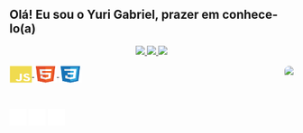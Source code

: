 ## Olá! Eu sou o Yuri Gabriel, prazer em conhece-lo(a)

<div align="center">
  <a href="https://github.com/Yurixgabriel">
  <img  width="50%" src="https://github-readme-stats.vercel.app/api?username=Yurixgabriel&show_icons=true&theme=prussian&hide_border=true&include_all_commits=true&count_private=true"/>

  <img width="36%" src="https://github-readme-stats.vercel.app/api/top-langs/?username=Yurixgabriel&theme=prussian&hide_border=true&include_all_commits=true&count_private=true"/>
  
  <img height="135em" src="http://github-readme-streak-stats.herokuapp.com?user=Yurixgabriel&theme=prussian&hide_border=true&date_format=j%2Fn%5B%2FY%5D&include_all_commits=true&count_private=true"/>
</div>
  
<div style="display: inline_block"><br>
  <img align="center" height="30" width="40" src="https://raw.githubusercontent.com/devicons/devicon/master/icons/javascript/javascript-plain.svg">
  
  <img align="center" height="30" width="40" src="https://raw.githubusercontent.com/devicons/devicon/master/icons/html5/html5-original.svg">
  
  <img align="center" height="30" width="40" src="https://raw.githubusercontent.com/devicons/devicon/master/icons/css3/css3-original.svg">
  
  <img align="right" height="150" style="border-radius:50px;" src="https://user-images.githubusercontent.com/90194848/145071321-42186dc8-3628-47a0-b13b-e6f2ed957133.gif">
</div>

  ##
 
<div style="display: inline_block"><br> 
  <a href="https://instagram.com/next.nl.level" target="_blank"><img src="/img/instagram.png" height="30" target="_blank"></a>          <a href = "mailto:next.suporte.leve@gmail.com"><img src="/img/gmail.png" height="30" target="_blank"></a>          <a href="https://www.linkedin.com/in/yurixgabriel" target="_blank"><img src="/img/linkedin.png" height="30" target="_blank"></a> 
</div>
